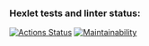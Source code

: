 ### Hexlet tests and linter status:
[![Actions Status](https://github.com/euhoo/python-project-49/actions/workflows/hexlet-check.yml/badge.svg)](https://github.com/euhoo/python-project-49/actions)
[![Maintainability](https://api.codeclimate.com/v1/badges/383d9cef121d4367b88e/maintainability)](https://codeclimate.com/github/euhoo/python-project-49/maintainability)